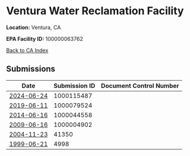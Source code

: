 # Ventura Water Reclamation Facility

**Location:** Ventura, CA

**EPA Facility ID:** 100000063762

[Back to CA Index](../../index.md)

## Submissions

| Date | Submission ID | Document Control Number |
|------|--------------|-------------------------|
| [2024-06-24](submissions/1000115487.md) | 1000115487 |  |
| [2019-06-11](submissions/1000079524.md) | 1000079524 |  |
| [2014-06-16](submissions/1000044558.md) | 1000044558 |  |
| [2009-06-16](submissions/1000004902.md) | 1000004902 |  |
| [2004-11-23](submissions/41350.md) | 41350 |  |
| [1999-06-21](submissions/4998.md) | 4998 |  |
